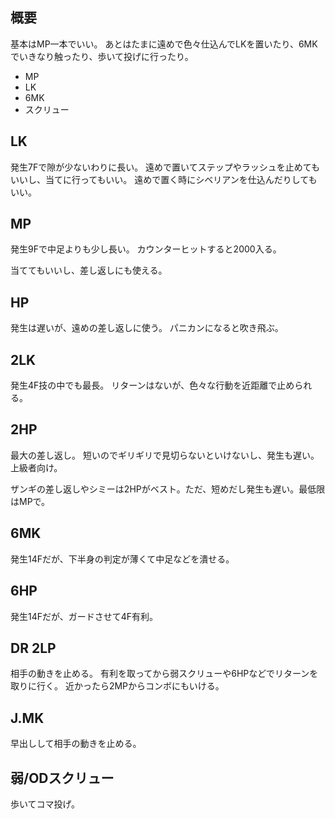 ## 概要

基本はMP一本でいい。
あとはたまに遠めで色々仕込んでLKを置いたり、6MKでいきなり触ったり、歩いて投げに行ったり。

- MP
- LK
- 6MK
- スクリュー

## LK

発生7Fで隙が少ないわりに長い。
遠めで置いてステップやラッシュを止めてもいいし、当てに行ってもいい。
遠めで置く時にシベリアンを仕込んだりしてもいい。

## MP

発生9Fで中足よりも少し長い。
カウンターヒットすると2000入る。

当ててもいいし、差し返しにも使える。

## HP

発生は遅いが、遠めの差し返しに使う。
パニカンになると吹き飛ぶ。

## 2LK

発生4F技の中でも最長。
リターンはないが、色々な行動を近距離で止められる。

## 2HP

最大の差し返し。
短いのでギリギリで見切らないといけないし、発生も遅い。上級者向け。

ザンギの差し返しやシミーは2HPがベスト。ただ、短めだし発生も遅い。最低限はMPで。

## 6MK

発生14Fだが、下半身の判定が薄くて中足などを潰せる。

## 6HP

発生14Fだが、ガードさせて4F有利。

## DR 2LP

相手の動きを止める。
有利を取ってから弱スクリューや6HPなどでリターンを取りに行く。
近かったら2MPからコンボにもいける。

## J.MK

早出しして相手の動きを止める。

## 弱/ODスクリュー

歩いてコマ投げ。

